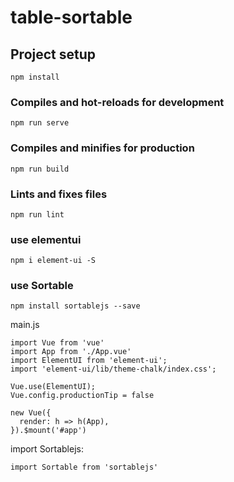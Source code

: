# table-sortable

## Project setup
```
npm install
```

### Compiles and hot-reloads for development
```
npm run serve
```

### Compiles and minifies for production
```
npm run build
```

### Lints and fixes files
```
npm run lint
```

### use elementui

```
npm i element-ui -S
```

### use Sortable

```
npm install sortablejs --save
```

main.js

```
import Vue from 'vue'
import App from './App.vue'
import ElementUI from 'element-ui';
import 'element-ui/lib/theme-chalk/index.css';

Vue.use(ElementUI);
Vue.config.productionTip = false

new Vue({
  render: h => h(App),
}).$mount('#app')

```

import Sortablejs:

```
import Sortable from 'sortablejs'
```



